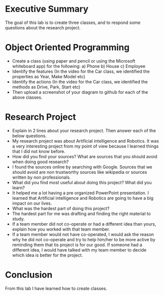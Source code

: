 # Executive Summary
The goal of this lab is to create three classes, and to respond some questions about the research project.

# Object Oriented Programming
* Create a class (using paper and pencil or using the Microsoft whiteboard app) for the following:
a) Phone
b) House
c) Employee
* Identify the features (In the video for the Car class, we identified the properties as Year, Make Model etc)
* Identify the actions (In the video for the Car class, we identified the methods as Drive, Park, Start etc)
* Then upload a screenshot of your diagram to github for each of the above classes.

# Research Project
* Explain in 2 lines about your research project. Then answer each of the below questions.
* My research project was about Artificial intelligence and Robotics. It was a very interesting project from my point of view because I learned things that I did not know before.
* How did you find your sources? What are sources that you should avoid when doing good research?
* I found the sources online by searching with Google. Sources that we should avoid are non trustworthy sources like wikipedia or sources written by non professionals.
* What did you find most useful about doing this project? What did you learn?
* It helped me a lot having a pre organized PowerPoint presentation. I learned that Artificial intelligence and Robotics are going to have a big impact on our lives.
* What was the hardest part of doing this project?
* The hardest part for me was drafting and finding the right material to study.
* If a team member did not co-operate or had a different idea than yours, explain how you worked with that team member.
* If a team member would not have co-operated, I would ask the reason why he did not co-operate and try to help him/her to be more active by reminding them that tis project is for our good. If someone had a different idea, I would have talked with my team member to decide which idea is better for the project.

# Conclusion
From this lab I have learned how to create classes.

